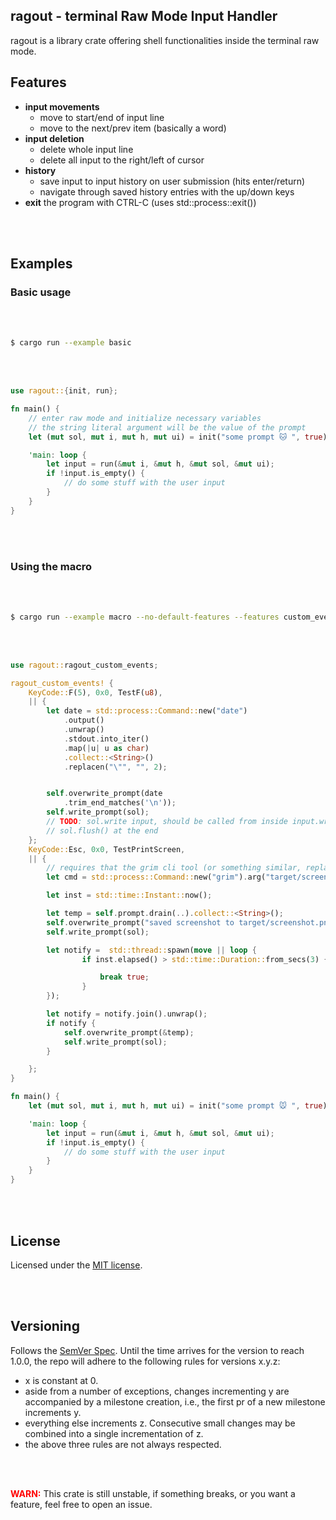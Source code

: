 ## ragout - terminal Raw Mode Input Handler

ragout is a library crate offering shell functionalities inside the terminal raw mode.

## Features
- **input movements**
    - move to start/end of input line
    - move to the next/prev item (basically a word) 
- **input deletion**
    - delete whole input line
    - delete all input to the right/left of cursor
- **history**
    - save input to input history on user submission (hits enter/return)
    - navigate through saved history entries with the up/down keys
- **exit** the program with CTRL-C (uses std::process::exit())

<br/><br/>

## Examples

### Basic usage
<br/><br/>

```sh
$ cargo run --example basic
```

<br/><br/>

```rust
use ragout::{init, run};

fn main() {
    // enter raw mode and initialize necessary variables
    // the string literal argument will be the value of the prompt
    let (mut sol, mut i, mut h, mut ui) = init("some prompt 🐱 ", true);

    'main: loop {
        let input = run(&mut i, &mut h, &mut sol, &mut ui);
        if !input.is_empty() {
            // do some stuff with the user input
        }
    }
}
```

<br/><br/>

### Using the macro 
<br/><br/>

```sh
$ cargo run --example macro --no-default-features --features custom_events
```

<br/><br/>

```rust
use ragout::ragout_custom_events;

ragout_custom_events! {
    KeyCode::F(5), 0x0, TestF(u8),
    || {
        let date = std::process::Command::new("date")
            .output()
            .unwrap()
            .stdout.into_iter()
            .map(|u| u as char)
            .collect::<String>()
            .replacen("\"", "", 2);


        self.overwrite_prompt(date
            .trim_end_matches('\n'));
        self.write_prompt(sol);
        // TODO: sol.write input, should be called from inside input.write_prompt() right before
        // sol.flush() at the end
    };
    KeyCode::Esc, 0x0, TestPrintScreen,
    || {
        // requires that the grim cli tool (or something similar, replace as needed) is installed
        let cmd = std::process::Command::new("grim").arg("target/screenshot.png").output().unwrap();

        let inst = std::time::Instant::now();

        let temp = self.prompt.drain(..).collect::<String>();
        self.overwrite_prompt("saved screenshot to target/screenshot.png> ");
        self.write_prompt(sol);

        let notify =  std::thread::spawn(move || loop {
                if inst.elapsed() > std::time::Duration::from_secs(3) {

                    break true;
                }
        });

        let notify = notify.join().unwrap();
        if notify {
            self.overwrite_prompt(&temp);
            self.write_prompt(sol);
        }

    };
}

fn main() {
    let (mut sol, mut i, mut h, mut ui) = init("some prompt 🐭 ", true);

    'main: loop {
        let input = run(&mut i, &mut h, &mut sol, &mut ui);
        if !input.is_empty() {
            // do some stuff with the user input
        }
    }
}
```

<br/><br/>

## License
Licensed under the <a href="LICENSE">MIT license</a>.

<br/><br/>

## Versioning 
Follows the [SemVer Spec](https://semver.org/).
Until the time arrives for the version to reach 1.0.0, the repo will adhere to the following rules for versions x.y.z:
- x is constant at 0.
- aside from a number of exceptions, changes incrementing y are accompanied by a milestone creation,
i.e., the first pr of a new milestone increments y.
- everything else increments z. Consecutive small changes may be combined into a single incrementation of z.
- the above three rules are not always respected.

<br/><br/>

<b style="color: red">WARN:</b>
This crate is still unstable, if something breaks, or you want a feature, feel free to open an issue.
